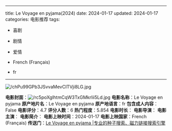 
---
title: Le Voyage en pyjama(2024)
date: 2024-01-17
updated: 2024-01-17
categories: 电影推荐
tags:

- 喜剧
- 剧情
- 爱情

- French (Français)
- fr
---

<img src="https://image.tmdb.org/t/p/original/chPu99GPb3JSvvaMevCITVji8LG.jpg" alt="/chPu99GPb3JSvvaMevCITVji8LG.jpg" title="/chPu99GPb3JSvvaMevCITVji8LG.jpg">

**电影封面**：<img src="https://image.tmdb.org/t/p/w200/rc5poXglhtmCqW3TxGMkrlii5Ld.jpg" alt="/rc5poXglhtmCqW3TxGMkrlii5Ld.jpg" title="/rc5poXglhtmCqW3TxGMkrlii5Ld.jpg">
**电影名称**：Le Voyage en pyjama
**原产地片名**：Le Voyage en pyjama
**原产地语言**：fr
**包含成人内容**：False
**电影评分**：4.7
**评分人数**：6
**热门程度**：5.854
**电影时长**：
**电影导演**：
**电影主演**：
**电影简介**：
**电影上映时间**：2024-01-17
**电影上映国家**：French (Français)
**传送门**：[Le Voyage en pyjama |专业的种子搜索、磁力链接搜索引擎](https://movie.amd794.com:2083/?search=Le%20Voyage%20en%20pyjama&ordering=&mode=match_phrase&page_size=10&page=1)


